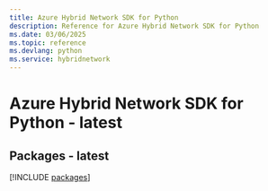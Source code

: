 ```yaml
---
title: Azure Hybrid Network SDK for Python
description: Reference for Azure Hybrid Network SDK for Python
ms.date: 03/06/2025
ms.topic: reference
ms.devlang: python
ms.service: hybridnetwork
---
```

# Azure Hybrid Network SDK for Python - latest
## Packages - latest
[!INCLUDE [packages](hybrid-network-index.md)]